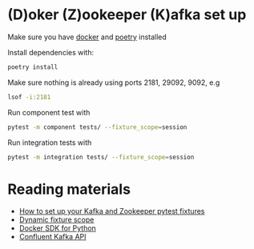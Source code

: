 # (D)oker (Z)ookeeper (K)afka set up

Make sure you have [docker](https://www.docker.com/products/docker-desktop) and [poetry](https://python-poetry.org/) installed

Install dependencies with:
```bash
poetry install
```

Make sure nothing is already using ports 2181, 29092, 9092, e.g

```bash
lsof -i:2181
```

Run component test with
```bash
pytest -m component tests/ --fixture_scope=session
```

Run integration tests with
```bash
pytest -m integration tests/ --fixture_scope=session
```

# Reading materials
- [How to set up your Kafka and Zookeeper pytest fixtures](https://www.antonio-one.dev/how-to-set-up-kafka-and-zookeeper-pytest-fixtures/)
- [Dynamic fixture scope](https://docs.pytest.org/en/latest/how-to/fixtures.html#dynamic-scope)
- [Docker SDK for Python](https://docker-py.readthedocs.io/en/stable/#docker-sdk-for-python)
- [Confluent Kafka API](https://docs.confluent.io/platform/current/clients/confluent-kafka-python/html/index.html)
